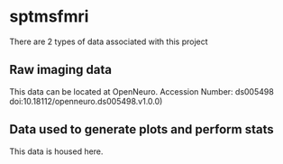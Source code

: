 # sptmsfmri

There are 2 types of data associated with this project

## Raw imaging data

This data can be located at OpenNeuro. Accession Number: ds005498 doi:10.18112/openneuro.ds005498.v1.0.0) 

## Data used to generate plots and perform stats

This data is housed here.
